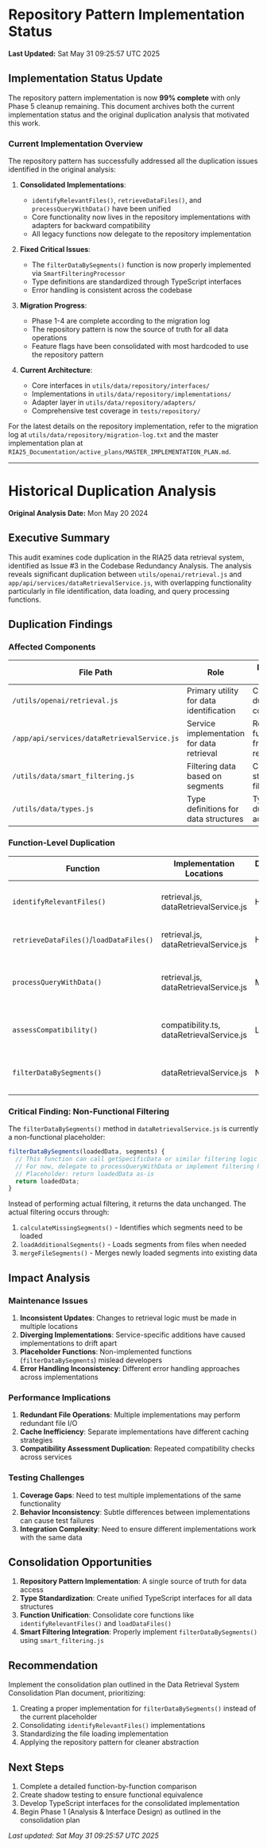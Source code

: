 # Repository Pattern Implementation Status

**Last Updated:** Sat May 31 09:25:57 UTC 2025

## Implementation Status Update

The repository pattern implementation is now **99% complete** with only Phase 5 cleanup remaining. This document archives both the current implementation status and the original duplication analysis that motivated this work.

### Current Implementation Overview

The repository pattern has successfully addressed all the duplication issues identified in the original analysis:

1. **Consolidated Implementations**:

   - `identifyRelevantFiles()`, `retrieveDataFiles()`, and `processQueryWithData()` have been unified
   - Core functionality now lives in the repository implementations with adapters for backward compatibility
   - All legacy functions now delegate to the repository implementation

2. **Fixed Critical Issues**:

   - The `filterDataBySegments()` function is now properly implemented via `SmartFilteringProcessor`
   - Type definitions are standardized through TypeScript interfaces
   - Error handling is consistent across the codebase

3. **Migration Progress**:

   - Phase 1-4 are complete according to the migration log
   - The repository pattern is now the source of truth for all data operations
   - Feature flags have been consolidated with most hardcoded to use the repository pattern

4. **Current Architecture**:
   - Core interfaces in `utils/data/repository/interfaces/`
   - Implementations in `utils/data/repository/implementations/`
   - Adapter layer in `utils/data/repository/adapters/`
   - Comprehensive test coverage in `tests/repository/`

For the latest details on the repository implementation, refer to the migration log at `utils/data/repository/migration-log.txt` and the master implementation plan at `RIA25_Documentation/active_plans/MASTER_IMPLEMENTATION_PLAN.md`.

---

# Historical Duplication Analysis

**Original Analysis Date:** Mon May 20 2024

## Executive Summary

This audit examines code duplication in the RIA25 data retrieval system, identified as Issue #3 in the Codebase Redundancy Analysis. The analysis reveals significant duplication between `utils/openai/retrieval.js` and `app/api/services/dataRetrievalService.js`, with overlapping functionality particularly in file identification, data loading, and query processing functions.

## Duplication Findings

### Affected Components

| File Path                                   | Role                                      | Duplication Issues                           |
| ------------------------------------------- | ----------------------------------------- | -------------------------------------------- |
| `/utils/openai/retrieval.js`                | Primary utility for data identification   | Contains duplicated core logic               |
| `/app/api/services/dataRetrievalService.js` | Service implementation for data retrieval | Reimplements functionality from retrieval.js |
| `/utils/data/smart_filtering.js`            | Filtering data based on segments          | Contains standalone filtering logic          |
| `/utils/data/types.js`                      | Type definitions for data structures      | Types duplicated across files                |

### Function-Level Duplication

| Function                                | Implementation Locations                  | Duplication Level | Notes                                                   |
| --------------------------------------- | ----------------------------------------- | ----------------- | ------------------------------------------------------- |
| `identifyRelevantFiles()`               | retrieval.js, dataRetrievalService.js     | High              | Nearly identical implementations with slight variations |
| `retrieveDataFiles()`/`loadDataFiles()` | retrieval.js, dataRetrievalService.js     | High              | Same functionality, different naming                    |
| `processQueryWithData()`                | retrieval.js, dataRetrievalService.js     | Medium            | Core logic shared, with service-specific additions      |
| `assessCompatibility()`                 | compatibility.ts, dataRetrievalService.js | Low               | Similar implementation but partially consolidated       |
| `filterDataBySegments()`                | dataRetrievalService.js                   | None              | Placeholder in service, not actually implemented        |

### Critical Finding: Non-Functional Filtering

The `filterDataBySegments()` method in `dataRetrievalService.js` is currently a non-functional placeholder:

```javascript
filterDataBySegments(loadedData, segments) {
  // This function can call getSpecificData or similar filtering logic
  // For now, delegate to processQueryWithData or implement filtering here
  // Placeholder: return loadedData as-is
  return loadedData;
}
```

Instead of performing actual filtering, it returns the data unchanged. The actual filtering occurs through:

1. `calculateMissingSegments()` - Identifies which segments need to be loaded
2. `loadAdditionalSegments()` - Loads segments from files when needed
3. `mergeFileSegments()` - Merges newly loaded segments into existing data

## Impact Analysis

### Maintenance Issues

1. **Inconsistent Updates**: Changes to retrieval logic must be made in multiple locations
2. **Diverging Implementations**: Service-specific additions have caused implementations to drift apart
3. **Placeholder Functions**: Non-implemented functions (`filterDataBySegments`) mislead developers
4. **Error Handling Inconsistency**: Different error handling approaches across implementations

### Performance Implications

1. **Redundant File Operations**: Multiple implementations may perform redundant file I/O
2. **Cache Inefficiency**: Separate implementations have different caching strategies
3. **Compatibility Assessment Duplication**: Repeated compatibility checks across services

### Testing Challenges

1. **Coverage Gaps**: Need to test multiple implementations of the same functionality
2. **Behavior Inconsistency**: Subtle differences between implementations can cause test failures
3. **Integration Complexity**: Need to ensure different implementations work with the same data

## Consolidation Opportunities

1. **Repository Pattern Implementation**: A single source of truth for data access
2. **Type Standardization**: Create unified TypeScript interfaces for all data structures
3. **Function Unification**: Consolidate core functions like `identifyRelevantFiles()` and `loadDataFiles()`
4. **Smart Filtering Integration**: Properly implement `filterDataBySegments()` using `smart_filtering.js`

## Recommendation

Implement the consolidation plan outlined in the Data Retrieval System Consolidation Plan document, prioritizing:

1. Creating a proper implementation for `filterDataBySegments()` instead of the current placeholder
2. Consolidating `identifyRelevantFiles()` implementations
3. Standardizing the file loading implementation
4. Applying the repository pattern for cleaner abstraction

## Next Steps

1. Complete a detailed function-by-function comparison
2. Create shadow testing to ensure functional equivalence
3. Develop TypeScript interfaces for the consolidated implementation
4. Begin Phase 1 (Analysis & Interface Design) as outlined in the consolidation plan

_Last updated: Sat May 31 09:25:57 UTC 2025_
